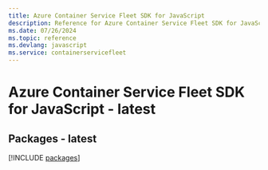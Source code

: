 ```yaml
---
title: Azure Container Service Fleet SDK for JavaScript
description: Reference for Azure Container Service Fleet SDK for JavaScript
ms.date: 07/26/2024
ms.topic: reference
ms.devlang: javascript
ms.service: containerservicefleet
---
```

# Azure Container Service Fleet SDK for JavaScript - latest
## Packages - latest
[!INCLUDE [packages](container-service-fleet-index.md)]